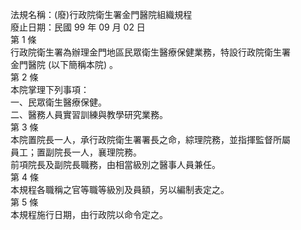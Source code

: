 法規名稱：(廢)行政院衛生署金門醫院組織規程  
廢止日期：民國 99 年 09 月 02 日  
第 1 條  
行政院衛生署為辦理金門地區民眾衛生醫療保健業務，特設行政院衛生署  
金門醫院 (以下簡稱本院) 。  
第 2 條  
本院掌理下列事項：  
一、民眾衛生醫療保健。  
二、醫務人員實習訓練與教學研究業務。  
第 3 條  
本院置院長一人，承行政院衛生署署長之命，綜理院務，並指揮監督所屬  
員工；置副院長一人，襄理院務。  
前項院長及副院長職務，由相當級別之醫事人員兼任。  
第 4 條  
本規程各職稱之官等職等級別及員額，另以編制表定之。  
第 5 條  
本規程施行日期，由行政院以命令定之。  


